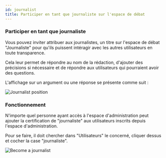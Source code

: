 ```yaml
---
id: journalist
title: Participer en tant que journaliste sur l'espace de débat
---
```


### Participer en tant que journaliste

Vous pouvez inviter attribuer aux journalistes, un titre sur l'espace de débat "Journaliste" pour qu'ils puissent intéragir avec les autres utilisateurs en toute transparence. 

Cela leur permet de répondre au nom de la rédaction, d'ajouter des précisions si nécessaire et de répondre aux utilisateurs qui pourraient avoir des questions. 

L'affichage sur un argument ou une réponse se présente comme suit : 

![Journalist position](/img/journalist.png)

### Fonctionnement 

N'importe quel personne ayant accès à l'espace d'administration peut ajouter la certification de "journaliste" aux utilisateurs inscrits depuis l'espace d'administration. 

Pour se faire, il doit chercher dans "Utilisateurs" le concerné, cliquer dessus et cocher la case "journaliste". 

![Become a journalist](/img/journalistadmin.png)
